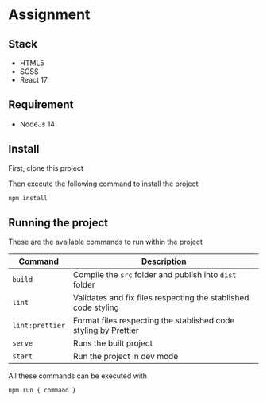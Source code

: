 # Assignment

## Stack

- HTML5
- SCSS
- React 17

## Requirement

- NodeJs 14

## Install

First, clone this project

Then execute the following command to install the project

```bash
npm install
```

## Running the project

These are the available commands to run within the project

| Command         | Description                                                     |
| --------------- | --------------------------------------------------------------- |
| `build`         | Compile the `src` folder and publish into `dist` folder         |
| `lint`          | Validates and fix files respecting the stablished code styling  |
| `lint:prettier` | Format files respecting the stablished code styling by Prettier |
| `serve`         | Runs the built project                                          |
| `start`         | Run the project in dev mode                                     |

All these commands can be executed with

```bash
npm run { command }
```
